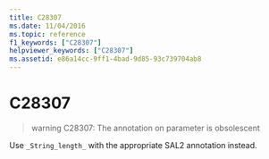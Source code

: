 ```yaml
---
title: C28307
ms.date: 11/04/2016
ms.topic: reference
f1_keywords: ["C28307"]
helpviewer_keywords: ["C28307"]
ms.assetid: e86a14cc-9ff1-4bad-9d85-93c739704ab8
---
```

# C28307

> warning C28307: The annotation on parameter is obsolescent

Use `_String_length_` with the appropriate SAL2 annotation instead.
